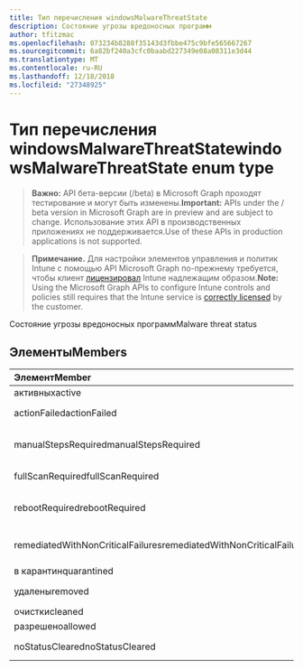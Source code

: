 ```yaml
---
title: Тип перечисления windowsMalwareThreatState
description: Состояние угрозы вредоносных программ
author: tfitzmac
ms.openlocfilehash: 073234b8288f35143d3fbbe475c9bfe565667267
ms.sourcegitcommit: 6a82bf240a3cfc0baabd227349e08a08311e3d44
ms.translationtype: MT
ms.contentlocale: ru-RU
ms.lasthandoff: 12/18/2018
ms.locfileid: "27348925"
---
```

# <a name="windowsmalwarethreatstate-enum-type"></a><span data-ttu-id="559e1-103">Тип перечисления windowsMalwareThreatState</span><span class="sxs-lookup"><span data-stu-id="559e1-103">windowsMalwareThreatState enum type</span></span>

> <span data-ttu-id="559e1-104">**Важно:** API бета-версии (/beta) в Microsoft Graph проходят тестирование и могут быть изменены.</span><span class="sxs-lookup"><span data-stu-id="559e1-104">**Important:** APIs under the / beta version in Microsoft Graph are in preview and are subject to change.</span></span> <span data-ttu-id="559e1-105">Использование этих API в производственных приложениях не поддерживается.</span><span class="sxs-lookup"><span data-stu-id="559e1-105">Use of these APIs in production applications is not supported.</span></span>

> <span data-ttu-id="559e1-106">**Примечание.** Для настройки элементов управления и политик Intune с помощью API Microsoft Graph по-прежнему требуется, чтобы клиент [лицензировал](https://go.microsoft.com/fwlink/?linkid=839381) Intune надлежащим образом.</span><span class="sxs-lookup"><span data-stu-id="559e1-106">**Note:** Using the Microsoft Graph APIs to configure Intune controls and policies still requires that the Intune service is [correctly licensed](https://go.microsoft.com/fwlink/?linkid=839381) by the customer.</span></span>

<span data-ttu-id="559e1-107">Состояние угрозы вредоносных программ</span><span class="sxs-lookup"><span data-stu-id="559e1-107">Malware threat status</span></span>
## <a name="members"></a><span data-ttu-id="559e1-108">Элементы</span><span class="sxs-lookup"><span data-stu-id="559e1-108">Members</span></span>
|<span data-ttu-id="559e1-109">Элемент</span><span class="sxs-lookup"><span data-stu-id="559e1-109">Member</span></span>|<span data-ttu-id="559e1-110">Значение</span><span class="sxs-lookup"><span data-stu-id="559e1-110">Value</span></span>|<span data-ttu-id="559e1-111">Описание</span><span class="sxs-lookup"><span data-stu-id="559e1-111">Description</span></span>|
|:---|:---|:---|
|<span data-ttu-id="559e1-112">активных</span><span class="sxs-lookup"><span data-stu-id="559e1-112">active</span></span>|<span data-ttu-id="559e1-113">0</span><span class="sxs-lookup"><span data-stu-id="559e1-113">0</span></span>|<span data-ttu-id="559e1-114">Активное</span><span class="sxs-lookup"><span data-stu-id="559e1-114">Active</span></span>|
|<span data-ttu-id="559e1-115">actionFailed</span><span class="sxs-lookup"><span data-stu-id="559e1-115">actionFailed</span></span>|<span data-ttu-id="559e1-116">1</span><span class="sxs-lookup"><span data-stu-id="559e1-116">1</span></span>|<span data-ttu-id="559e1-117">Не удалось выполнить действие</span><span class="sxs-lookup"><span data-stu-id="559e1-117">Action failed</span></span>|
|<span data-ttu-id="559e1-118">manualStepsRequired</span><span class="sxs-lookup"><span data-stu-id="559e1-118">manualStepsRequired</span></span>|<span data-ttu-id="559e1-119">2</span><span class="sxs-lookup"><span data-stu-id="559e1-119">2</span></span>|<span data-ttu-id="559e1-120">Необходимые действия вручную</span><span class="sxs-lookup"><span data-stu-id="559e1-120">Manual steps required</span></span>|
|<span data-ttu-id="559e1-121">fullScanRequired</span><span class="sxs-lookup"><span data-stu-id="559e1-121">fullScanRequired</span></span>|<span data-ttu-id="559e1-122">3</span><span class="sxs-lookup"><span data-stu-id="559e1-122">3</span></span>|<span data-ttu-id="559e1-123">Требуется полная проверка</span><span class="sxs-lookup"><span data-stu-id="559e1-123">Full scan required</span></span>|
|<span data-ttu-id="559e1-124">rebootRequired</span><span class="sxs-lookup"><span data-stu-id="559e1-124">rebootRequired</span></span>|<span data-ttu-id="559e1-125">4</span><span class="sxs-lookup"><span data-stu-id="559e1-125">4</span></span>|<span data-ttu-id="559e1-126">Требуется перезагрузка</span><span class="sxs-lookup"><span data-stu-id="559e1-126">Reboot required</span></span>|
|<span data-ttu-id="559e1-127">remediatedWithNonCriticalFailures</span><span class="sxs-lookup"><span data-stu-id="559e1-127">remediatedWithNonCriticalFailures</span></span>|<span data-ttu-id="559e1-128">5</span><span class="sxs-lookup"><span data-stu-id="559e1-128">5</span></span>|<span data-ttu-id="559e1-129">Проверка со сбоями некритические</span><span class="sxs-lookup"><span data-stu-id="559e1-129">Remediated with non critical failures</span></span> |
|<span data-ttu-id="559e1-130">в карантин</span><span class="sxs-lookup"><span data-stu-id="559e1-130">quarantined</span></span>|<span data-ttu-id="559e1-131">6</span><span class="sxs-lookup"><span data-stu-id="559e1-131">6</span></span>|<span data-ttu-id="559e1-132">В карантин</span><span class="sxs-lookup"><span data-stu-id="559e1-132">Quarantined</span></span>|
|<span data-ttu-id="559e1-133">удалены</span><span class="sxs-lookup"><span data-stu-id="559e1-133">removed</span></span>|<span data-ttu-id="559e1-134">7</span><span class="sxs-lookup"><span data-stu-id="559e1-134">7</span></span>|<span data-ttu-id="559e1-135">Удаленные элементы</span><span class="sxs-lookup"><span data-stu-id="559e1-135">Removed</span></span>|
|<span data-ttu-id="559e1-136">очистки</span><span class="sxs-lookup"><span data-stu-id="559e1-136">cleaned</span></span>|<span data-ttu-id="559e1-137">8</span><span class="sxs-lookup"><span data-stu-id="559e1-137">8</span></span>|<span data-ttu-id="559e1-138">Очистки</span><span class="sxs-lookup"><span data-stu-id="559e1-138">Cleaned</span></span>|
|<span data-ttu-id="559e1-139">разрешено</span><span class="sxs-lookup"><span data-stu-id="559e1-139">allowed</span></span>|<span data-ttu-id="559e1-140">9</span><span class="sxs-lookup"><span data-stu-id="559e1-140">9</span></span>|<span data-ttu-id="559e1-141">Разрешено</span><span class="sxs-lookup"><span data-stu-id="559e1-141">Allowed</span></span>|
|<span data-ttu-id="559e1-142">noStatusCleared</span><span class="sxs-lookup"><span data-stu-id="559e1-142">noStatusCleared</span></span>|<span data-ttu-id="559e1-143">10</span><span class="sxs-lookup"><span data-stu-id="559e1-143">10</span></span>|<span data-ttu-id="559e1-144">Нет состояние снят</span><span class="sxs-lookup"><span data-stu-id="559e1-144">No status cleared</span></span>|





